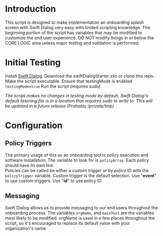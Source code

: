 # Introduction

This script is designed to make implementation an onboarding splash screen with Swift Dialog very easy with limited scripting knowledge. The beginning portion of the script has variables that may be modified to customize the end user experience. DO NOT modify things in or below the CORE LOGIC area unless  major testing and validation is performed.

# Initial Testing

Install [Swift Dialog](https://github.com/swiftDialog/swiftDialog).
Download the swiftDialogStarter.zsh or clone this repo.
Make the script executable.
Ensure that testingMode is enabled `testingMode=true`
Run the script (requires sudo)

_The script makes no changes in testing mode by default.  Swift Dialog's default listening file is in a location that requires sudo to write to.  This will be updated in a future release (Probably /private/tmp)_

# Configuration

## Policy Triggers
The primary usage of this as an onboarding tool is policy execution and software installation.  The variable to look for is `policyArray`.  Each policy should have its own line.  
Policies can be called be either a custom trigger or by policy ID with the `policyTrigger` variable. Custom trigger is the default selection. Use "**event**" to use custom triggers.  Use "**id**" to use policy ID.

## Messaging
Swift Dialog allows us to provide messaging to our end users throughout the onboarding process.   The variables `orgName`, and `mainText` are the variables most likely to be modified.  orgName is used in a few places throughout the script, so it's encouraged to replace its default value with your organization's name.  